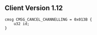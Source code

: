 ## Client Version 1.12

```rust,ignore
cmsg CMSG_CANCEL_CHANNELLING = 0x013B {
    u32 id;    
}

```

